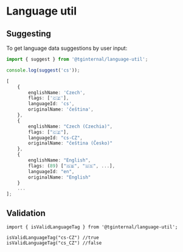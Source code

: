 # Language util

## Suggesting

To get language data suggestions by user input:

```typescript
import { suggest } from '@tginternal/language-util';

console.log(suggest('cs'));
```

```typescript
[
    {
        englishName: 'Czech',
        flags: ['🇨🇿'],
        languageId: 'cs',
        originalName: 'čeština',
    },
    {
        englishName: "Czech (Czechia)",
        flags: ["🇨🇿"],
        languageId: "cs-CZ",
        originalName: "čeština (Česko)"
    },
    {
        englishName: "English",
        flags: (89) ["🇬🇧", "🇺🇸", ...],
        languageId: "en",
        originalName: "English"
    }
    ...
];
```

## Validation

```
import { isValidLanguageTag } from '@tginternal/language-util';

isValidLanguageTag("cs-CZ") //true
isValidLanguageTag("cs_CZ") //false
```
